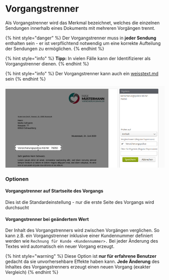 # Vorgangstrenner

Als Vorgangstrenner wird das Merkmal bezeichnet, welches die einzelnen Sendungen innerhalb eines Dokuments mit mehreren Vorgängen trennt.

{% hint style="danger" %}
Der Vorgangstrenner muss in **jeder Sendung** enthalten sein - er ist verpflichtend notwendig um eine korrekte Aufteilung der Sendungen zu ermöglichen.
{% endhint %}

{% hint style="info" %}
**Tipp:** In vielen Fälle kann der Identifizierer als Vorgangstrenner dienen.
{% endhint %}

{% hint style="info" %}
Der Vorgangstrenner kann auch ein [weisstext.md](../../fortgeschrittene-themen/weisstext.md "mention") sein
{% endhint %}

![Beispiel: Vorgangstrenner - in diesem Fall kann das gleiche Merkmal wie der Identifizierer verwendet werden](../../.gitbook/assets/grafik.png)

### Optionen

#### Vorgangstrenner auf Startseite des Vorgangs

Dies ist die Standardeinstellung - nur die erste Seite des Vorgangs wird durchsucht

#### **Vorgangstrenner bei geändertem Wert**

Der Inhalt des Vorgangstrenners wird zwischen Vorgängen verglichen.  So kann z.B. ein Vorgangstrenner inklusive einer Kundennummer definiert werden wie `Rechnung für Kunde <Kundennummer>.` Bei jeder Änderung des Textes wird automatisch ein neuer Vorgang erzeugt.

{% hint style="warning" %}
Diese Option ist **nur für erfahrene Benutzer** gedacht da sie unvorhersehbare Effekte haben kann. **Jede Änderung** des Inhaltes des Vorgangstrenners erzeugt einen neuen Vorgang (exakter Vergleich)
{% endhint %}

